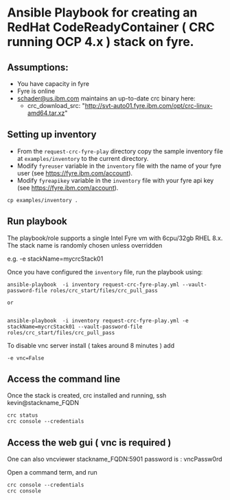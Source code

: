 # Ansible Playbook for creating an RedHat CodeReadyContainer ( CRC running OCP 4.x ) stack on fyre.

## Assumptions:

 - You have capacity in fyre
 - Fyre is online
 - schader@us.ibm.com maintains an up-to-date crc binary here:
   - crc_download_src: "http://svt-auto01.fyre.ibm.com/opt/crc-linux-amd64.tar.xz"

## Setting up inventory

- From the `request-crc-fyre-play` directory copy the sample inventory file at `examples/inventory` to the  current directory.
- Modify `fyreuser` variable in the `inventory` file with the name of your fyre user (see https://fyre.ibm.com/account).
- Modify `fyreapikey` variable in the `inventory` file  with your fyre api key (see https://fyre.ibm.com/account).

```
cp examples/inventory .
```

## Run playbook

The playbook/role supports a single Intel Fyre vm with 6cpu/32gb RHEL 8.x.  The stack name is randomly chosen unless overridden

e.g. -e stackName=mycrcStack01


Once you have configured the `inventory` file, run the playbook using:

```
ansible-playbook  -i inventory request-crc-fyre-play.yml --vault-password-file roles/crc_start/files/crc_pull_pass

or


ansible-playbook  -i inventory request-crc-fyre-play.yml -e stackName=mycrcStack01 --vault-password-file roles/crc_start/files/crc_pull_pass
```

To disable vnc server install ( takes around 8 minutes ) add
``` 
-e vnc=False
```

## Access the command line

Once the stack is created, crc installed and running, ssh kevin@stackname_FQDN

```
crc status
crc console --credentials
```

## Access the web gui ( vnc is required )

One can also vncviewer stackname_FQDN:5901
password is : vncPassw0rd

Open a command term, and run

```
crc console --credentials
crc console
```
